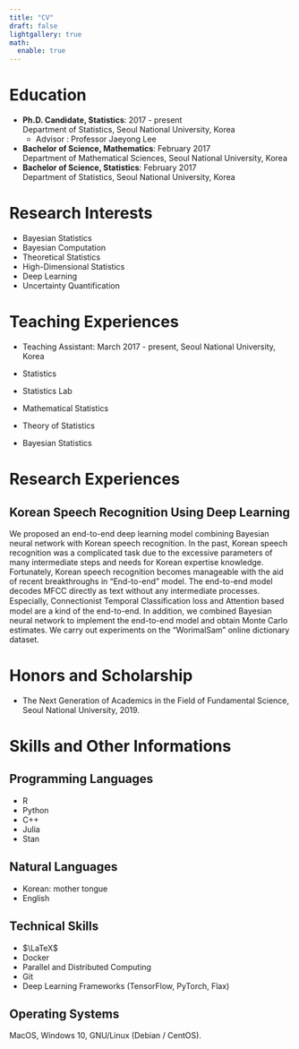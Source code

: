 ```yaml
---
title: "CV"
draft: false
lightgallery: true
math:
  enable: true
---
```


# Education 

* **Ph.D. Candidate, Statistics**: 2017 - present<br>Department of Statistics, Seoul National University, Korea
  * Advisor : Professor Jaeyong Lee
* **Bachelor of Science, Mathematics**: February 2017<br>Department of Mathematical Sciences, Seoul National University, Korea
* **Bachelor of Science, Statistics**: February 2017<br>Department of Statistics, Seoul National University, Korea

# Research Interests

* Bayesian Statistics 
* Bayesian Computation 
* Theoretical Statistics
* High-Dimensional Statistics
* Deep Learning
* Uncertainty Quantification

# Teaching Experiences

* Teaching Assistant: March 2017 - present, Seoul National University, Korea

* Statistics
* Statistics Lab
* Mathematical Statistics
* Theory of Statistics
* Bayesian Statistics

# Research Experiences

## Korean Speech Recognition Using Deep Learning

We proposed an end-to-end deep learning model combining Bayesian neural network with Korean speech recognition. In the past, Korean speech recognition was a complicated task due to the excessive parameters of many intermediate steps and needs for Korean expertise knowledge. Fortunately, Korean speech recognition becomes manageable with the aid of recent breakthroughs in “End-to-end” model. The end-to-end model decodes MFCC directly as text without any intermediate processes. Especially, Connectionist Temporal Classiﬁcation loss and Attention based model are a kind of the end-to-end. In addition, we combined Bayesian neural network to implement the end-to-end model and obtain Monte Carlo estimates. We carry out experiments on the “WorimalSam” online dictionary dataset.

<!-- ## Project Experiences -->

<!-- To be filled -->

# Honors and Scholarship

* The Next Generation of Academics in the Field of Fundamental Science, Seoul National University, 2019.

# Skills and Other Informations

## Programming Languages

* R
* Python
* C++
* Julia
* Stan

## Natural Languages

* Korean: mother tongue
* English

## Technical Skills

* $\LaTeX$
* Docker
* Parallel and Distributed Computing
* Git
* Deep Learning Frameworks (TensorFlow, PyTorch, Flax)

## Operating Systems

MacOS, Windows 10, GNU/Linux (Debian / CentOS).
